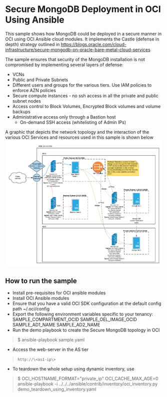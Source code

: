 # Secure MongoDB Deployment in OCI Using Ansible

This sample shows how MongoDB could be deployed in a secure manner in
OCI using OCI Ansible cloud modules. It implements the Castle 
(defense in depth) strategy outlined in 
https://blogs.oracle.com/cloud-infrastructure/secure-mongodb-on-oracle-bare-metal-cloud-services

The sample ensures that security of the MongoDB installation is not compromised
by implementing several layers of defense:
- VCNs
- Public and Private Subnets
- Different users and groups for the various tiers. Use IAM policies to
    enforce AZN policies
- Secure compute instances - no ssh access in all the private and public
    subnet nodes
- Access control to Block Volumes, Encrypted Block volumes and volume
    backups
- Administrative access only through a Bastion host
    - On-demand SSH access (whitelisting of Admin IPs)

A graphic that depicts the network topology and the interaction of the
various OCI Services and resources used in this sample is shown below
![Secure MongoDB demo schematic](secure-mongo-db-solution-schematic.png)

## How to run the sample

- Install pre-requisites for OCI ansible modules
- Install OCI Ansible modules
- Ensure that you have a valid OCI SDK configuration at the default config path ~/.oci/config
- Export the following environment variables specific to your tenancy:
  SAMPLE_COMPARTMENT_OCID
  SAMPLE_OEL_IMAGE_OCID
  SAMPLE_AD1_NAME
  SAMPLE_AD2_NAME
- Run the demo playbook to create the Secure MongoDB topology in OCI
> $ ansible-playbook sample.yaml
- Access the web-server in the AS tier
> `http://\<as1-ip\>`
- To teardown the whole setup using dynamic inventory, use
> $ OCI_HOSTNAME_FORMAT="private_ip" OCI_CACHE_MAX_AGE=0 ansible-playbook -i ../../../ansible/contrib/inventory/oci_inventory.py demo_teardown_using_inventory.yaml
